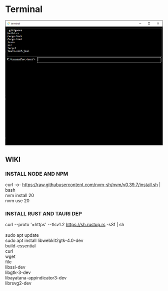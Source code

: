 # Terminal

![Alt text](image.png)

## WIKI

### INSTALL NODE AND NPM

curl -o- <https://raw.githubusercontent.com/nvm-sh/nvm/v0.39.7/install.sh> | bash<br>
nvm install 20<br>
nvm use 20

### INSTALL RUST AND TAURI DEP

curl --proto '=https' --tlsv1.2 https://sh.rustup.rs -sSf | sh <br><br>
sudo apt update<br>
sudo apt install libwebkit2gtk-4.0-dev \
 build-essential \
 curl \
 wget \
 file \
 libssl-dev \
 libgtk-3-dev \
 libayatana-appindicator3-dev \
 librsvg2-dev
